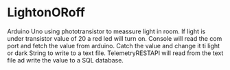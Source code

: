 # LightonORoff
Arduino Uno using phototransistor to meassure light in room. If light is under transistor value of 20 a red led will turn on. 
Console will read the com port and fetch the value from arduino. Catch the value and change it ti light or dark String to write to a text file. 
TelemetryRESTAPI will read from the text file ad write the value to a SQL database.
